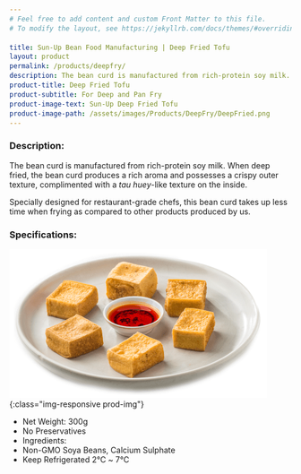 ```yaml
---
# Feel free to add content and custom Front Matter to this file.
# To modify the layout, see https://jekyllrb.com/docs/themes/#overriding-theme-defaults

title: Sun-Up Bean Food Manufacturing | Deep Fried Tofu
layout: product
permalink: /products/deepfry/
description: The bean curd is manufactured from rich-protein soy milk. When deep fried, the bean curd produces a rich aroma and possesses a crispy outer texture, complimented with a tau huey-like texture on the inside.
product-title: Deep Fried Tofu
product-subtitle: For Deep and Pan Fry
product-image-text: Sun-Up Deep Fried Tofu
product-image-path: /assets/images/Products/DeepFry/DeepFried.png
---
```


### Description:
The bean curd is manufactured from rich-protein soy milk. 
When deep fried, the bean curd produces a rich aroma and possesses a crispy outer texture, 
complimented with a _tau huey_-like texture on the inside.


Specially designed for restaurant-grade chefs, 
this bean curd takes up less time when frying as compared to other products produced by us.


### Specifications:
![Sun-Up Deep Fried Tofu on plate](/assets/images/Products/DeepFry/productthumbnail.png){:class="img-responsive prod-img"}
-  Net Weight: 300g
-  No Preservatives
-  Ingredients:
-  Non-GMO Soya Beans, Calcium Sulphate
-  Keep Refrigerated 2℃ ~ 7℃
